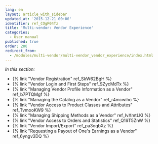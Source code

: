 ```yaml
---
lang: en
layout: article_with_sidebar
updated_at: '2015-12-21 00:00'
identifier: ref_COgF04Tz
title: 'Multi-vendor: Vendor Experience'
categories:
  - User manual
published: true
order: 200
redirect_from:
  - /modules/multi-vendor/multi-vendor_vendor_experience/index.html
---
```

_In this section:_

*   {% link "Vendor Registration" ref_SkW62BgH %}
*   {% link "Vendor Login and First Steps" ref_SZycMdTx %}
*   {% link "Managing Vendor Profile Information as a Vendor" ref_b7PTQMgf %}
*   {% link "Managing the Catalog as a Vendor" ref_r4mcwiho %}
*   {% link "Vendor Access to Product Classes and Attributes" ref_TvmooKW9 %}
*   {% link "Managing Shipping Methods as a Vendor" ref_IvXmtLKI %}
*   {% link "Vendor Access to Orders and Statistics" ref_Q16T5ZnW %}
*   {% link "Vendor Import/Export" ref_pa3oqbXz %}
*   {% link "Requesting a Payout of One's Earnings as a Vendor" ref_6yngv3DQ %}
